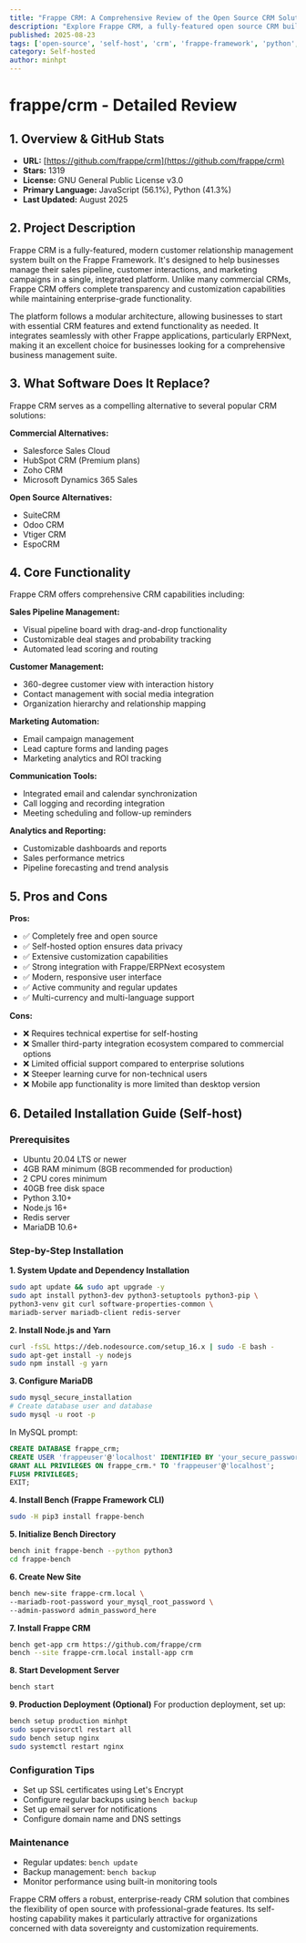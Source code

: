 ```yaml
---
title: "Frappe CRM: A Comprehensive Review of the Open Source CRM Solution"
description: "Explore Frappe CRM, a fully-featured open source CRM built on Frappe Framework. Learn about its features, installation, and how it compares to commercial alternatives."
published: 2025-08-23
tags: ['open-source', 'self-host', 'crm', 'frappe-framework', 'python', 'javascript', 'business-automation']
category: Self-hosted
author: minhpt
---
```


# frappe/crm - Detailed Review

## 1. Overview & GitHub Stats

- **URL:** [https://github.com/frappe/crm](https://github.com/frappe/crm)
- **Stars:** 1319
- **License:** GNU General Public License v3.0
- **Primary Language:** JavaScript (56.1%), Python (41.3%)
- **Last Updated:** August 2025

## 2. Project Description

Frappe CRM is a fully-featured, modern customer relationship management system built on the Frappe Framework. It's designed to help businesses manage their sales pipeline, customer interactions, and marketing campaigns in a single, integrated platform. Unlike many commercial CRMs, Frappe CRM offers complete transparency and customization capabilities while maintaining enterprise-grade functionality.

The platform follows a modular architecture, allowing businesses to start with essential CRM features and extend functionality as needed. It integrates seamlessly with other Frappe applications, particularly ERPNext, making it an excellent choice for businesses looking for a comprehensive business management suite.

## 3. What Software Does It Replace?

Frappe CRM serves as a compelling alternative to several popular CRM solutions:

**Commercial Alternatives:**
- Salesforce Sales Cloud
- HubSpot CRM (Premium plans)
- Zoho CRM
- Microsoft Dynamics 365 Sales

**Open Source Alternatives:**
- SuiteCRM
- Odoo CRM
- Vtiger CRM
- EspoCRM

## 4. Core Functionality

Frappe CRM offers comprehensive CRM capabilities including:

**Sales Pipeline Management:**
- Visual pipeline board with drag-and-drop functionality
- Customizable deal stages and probability tracking
- Automated lead scoring and routing

**Customer Management:**
- 360-degree customer view with interaction history
- Contact management with social media integration
- Organization hierarchy and relationship mapping

**Marketing Automation:**
- Email campaign management
- Lead capture forms and landing pages
- Marketing analytics and ROI tracking

**Communication Tools:**
- Integrated email and calendar synchronization
- Call logging and recording integration
- Meeting scheduling and follow-up reminders

**Analytics and Reporting:**
- Customizable dashboards and reports
- Sales performance metrics
- Pipeline forecasting and trend analysis

## 5. Pros and Cons

**Pros:**
- ✅ Completely free and open source
- ✅ Self-hosted option ensures data privacy
- ✅ Extensive customization capabilities
- ✅ Strong integration with Frappe/ERPNext ecosystem
- ✅ Modern, responsive user interface
- ✅ Active community and regular updates
- ✅ Multi-currency and multi-language support

**Cons:**
- ❌ Requires technical expertise for self-hosting
- ❌ Smaller third-party integration ecosystem compared to commercial options
- ❌ Limited official support compared to enterprise solutions
- ❌ Steeper learning curve for non-technical users
- ❌ Mobile app functionality is more limited than desktop version

## 6. Detailed Installation Guide (Self-host)

### Prerequisites
- Ubuntu 20.04 LTS or newer
- 4GB RAM minimum (8GB recommended for production)
- 2 CPU cores minimum
- 40GB free disk space
- Python 3.10+
- Node.js 16+
- Redis server
- MariaDB 10.6+

### Step-by-Step Installation

**1. System Update and Dependency Installation**
```bash
sudo apt update && sudo apt upgrade -y
sudo apt install python3-dev python3-setuptools python3-pip \
python3-venv git curl software-properties-common \
mariadb-server mariadb-client redis-server
```

**2. Install Node.js and Yarn**
```bash
curl -fsSL https://deb.nodesource.com/setup_16.x | sudo -E bash -
sudo apt-get install -y nodejs
sudo npm install -g yarn
```

**3. Configure MariaDB**
```bash
sudo mysql_secure_installation
# Create database user and database
sudo mysql -u root -p
```

In MySQL prompt:
```sql
CREATE DATABASE frappe_crm;
CREATE USER 'frappeuser'@'localhost' IDENTIFIED BY 'your_secure_password';
GRANT ALL PRIVILEGES ON frappe_crm.* TO 'frappeuser'@'localhost';
FLUSH PRIVILEGES;
EXIT;
```

**4. Install Bench (Frappe Framework CLI)**
```bash
sudo -H pip3 install frappe-bench
```

**5. Initialize Bench Directory**
```bash
bench init frappe-bench --python python3
cd frappe-bench
```

**6. Create New Site**
```bash
bench new-site frappe-crm.local \
--mariadb-root-password your_mysql_root_password \
--admin-password admin_password_here
```

**7. Install Frappe CRM**
```bash
bench get-app crm https://github.com/frappe/crm
bench --site frappe-crm.local install-app crm
```

**8. Start Development Server**
```bash
bench start
```

**9. Production Deployment (Optional)**
For production deployment, set up:
```bash
bench setup production minhpt
sudo supervisorctl restart all
sudo bench setup nginx
sudo systemctl restart nginx
```

### Configuration Tips
- Set up SSL certificates using Let's Encrypt
- Configure regular backups using `bench backup`
- Set up email server for notifications
- Configure domain name and DNS settings

### Maintenance
- Regular updates: `bench update`
- Backup management: `bench backup`
- Monitor performance using built-in monitoring tools

Frappe CRM offers a robust, enterprise-ready CRM solution that combines the flexibility of open source with professional-grade features. Its self-hosting capability makes it particularly attractive for organizations concerned with data sovereignty and customization requirements.